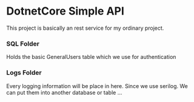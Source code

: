 # DotnetCore Simple API

This project is basically an rest service for my ordinary project. 

### SQL Folder 
Holds the basic GeneralUsers table which we use for authentication 

### Logs Folder 
Every logging information will be place in here. Since we use serilog. 
We can put them into another database or table ...


